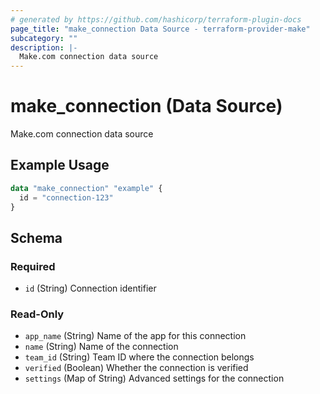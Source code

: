```yaml
---
# generated by https://github.com/hashicorp/terraform-plugin-docs
page_title: "make_connection Data Source - terraform-provider-make"
subcategory: ""
description: |-
  Make.com connection data source
---
```


# make_connection (Data Source)

Make.com connection data source

## Example Usage

```terraform
data "make_connection" "example" {
  id = "connection-123"
}
```

<!-- schema generated by tfplugindocs -->
## Schema

### Required

- `id` (String) Connection identifier

### Read-Only

- `app_name` (String) Name of the app for this connection
- `name` (String) Name of the connection
- `team_id` (String) Team ID where the connection belongs
- `verified` (Boolean) Whether the connection is verified
- `settings` (Map of String) Advanced settings for the connection
